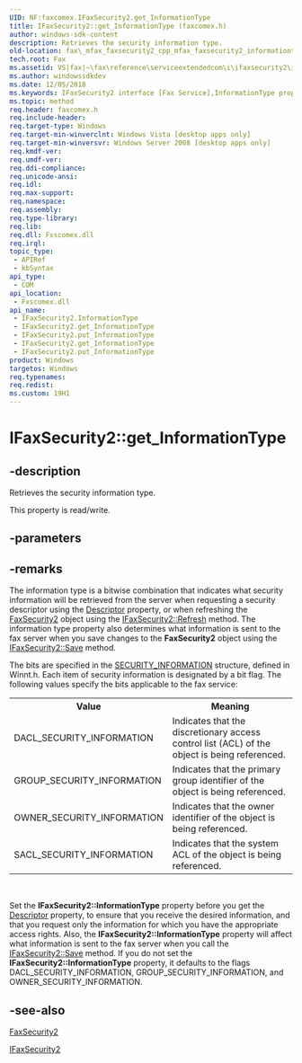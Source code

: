```yaml
---
UID: NF:faxcomex.IFaxSecurity2.get_InformationType
title: IFaxSecurity2::get_InformationType (faxcomex.h)
author: windows-sdk-content
description: Retrieves the security information type.
old-location: fax\_mfax_faxsecurity2_cpp_mfax_faxsecurity2_informationtype_cpp.htm
tech.root: Fax
ms.assetid: VS|fax|~\fax\reference\serviceextendedcom\i\ifaxsecurity2\informationtype.htm
ms.author: windowssdkdev
ms.date: 12/05/2018
ms.keywords: IFaxSecurity2 interface [Fax Service],InformationType property, IFaxSecurity2.InformationType, IFaxSecurity2.get_InformationType, IFaxSecurity2.put_InformationType, IFaxSecurity2::InformationType, IFaxSecurity2::get_InformationType, IFaxSecurity2::put_InformationType, InformationType property [Fax Service], InformationType property [Fax Service],IFaxSecurity2 interface, _mfax_faxsecurity2.informationtype, fax._mfax_faxsecurity2_cpp_mfax_faxsecurity2_informationtype_cpp, fax._mfax_faxsecurity2_informationtype, faxcomex/IFaxSecurity2::InformationType, faxcomex/IFaxSecurity2::get_InformationType, faxcomex/IFaxSecurity2::put_InformationType, get_InformationType
ms.topic: method
req.header: faxcomex.h
req.include-header: 
req.target-type: Windows
req.target-min-winverclnt: Windows Vista [desktop apps only]
req.target-min-winversvr: Windows Server 2008 [desktop apps only]
req.kmdf-ver: 
req.umdf-ver: 
req.ddi-compliance: 
req.unicode-ansi: 
req.idl: 
req.max-support: 
req.namespace: 
req.assembly: 
req.type-library: 
req.lib: 
req.dll: Fxscomex.dll
req.irql: 
topic_type:
 - APIRef
 - kbSyntax
api_type:
 - COM
api_location:
 - Fxscomex.dll
api_name:
 - IFaxSecurity2.InformationType
 - IFaxSecurity2.get_InformationType
 - IFaxSecurity2.put_InformationType
 - IFaxSecurity2.get_InformationType
 - IFaxSecurity2.put_InformationType
product: Windows
targetos: Windows
req.typenames: 
req.redist: 
ms.custom: 19H1
---
```


# IFaxSecurity2::get_InformationType


## -description


Retrieves the security information type.

This property is read/write.


## -parameters


## -remarks



The information type is a bitwise combination that indicates what security information will be retrieved from the server when requesting a security descriptor using the <a href="https://docs.microsoft.com/previous-versions/windows/desktop/fax/-mfax-faxsecurity2-descriptor">Descriptor</a> property, or when refreshing the <a href="https://docs.microsoft.com/previous-versions/windows/desktop/fax/-mfax-faxsecurity2">FaxSecurity2</a> object using the <a href="https://docs.microsoft.com/previous-versions/windows/desktop/fax/-mfax-faxsecurity2-refresh-vb">IFaxSecurity2::Refresh</a> method. The information type property also determines what information is sent to the fax server when you save changes to the <b>FaxSecurity2</b> object using the <a href="https://docs.microsoft.com/previous-versions/windows/desktop/fax/-mfax-faxsecurity2-save-vb">IFaxSecurity2::Save</a> method.

The bits are specified in the <a href="https://docs.microsoft.com/windows/desktop/SecAuthZ/security-information">SECURITY_INFORMATION</a> structure, defined in Winnt.h. Each item of security information is designated by a bit flag. The following values specify the bits applicable to the fax service:

<table class="clsStd">
<tr>
<th>Value</th>
<th>Meaning</th>
</tr>
<tr>
<td>DACL_SECURITY_INFORMATION</td>
<td>Indicates that the discretionary access control list (ACL) of the object is being referenced.</td>
</tr>
<tr>
<td>GROUP_SECURITY_INFORMATION</td>
<td>Indicates that the primary group identifier of the object is being referenced.</td>
</tr>
<tr>
<td>OWNER_SECURITY_INFORMATION</td>
<td>Indicates that the owner identifier of the object is being referenced.</td>
</tr>
<tr>
<td>SACL_SECURITY_INFORMATION</td>
<td>Indicates that the system ACL of the object is being referenced.</td>
</tr>
</table>
 

Set the <b>IFaxSecurity2::InformationType</b> property before you get the <a href="https://docs.microsoft.com/previous-versions/windows/desktop/fax/-mfax-faxsecurity2-descriptor">Descriptor</a> property, to ensure that you receive the desired information, and that you request only the information for which you have the appropriate access rights. Also, the <b>IFaxSecurity2::InformationType</b> property will affect what information is sent to the fax server when you call the <a href="https://docs.microsoft.com/previous-versions/windows/desktop/fax/-mfax-faxsecurity2-save-vb">IFaxSecurity2::Save</a> method. If you do not set the <b>IFaxSecurity2::InformationType</b> property, it defaults to the flags DACL_SECURITY_INFORMATION, GROUP_SECURITY_INFORMATION, and OWNER_SECURITY_INFORMATION.




## -see-also




<a href="https://docs.microsoft.com/previous-versions/windows/desktop/fax/-mfax-faxsecurity2">FaxSecurity2</a>



<a href="https://docs.microsoft.com/previous-versions/windows/desktop/api/faxcomex/nn-faxcomex-ifaxsecurity2">IFaxSecurity2</a>
 

 

